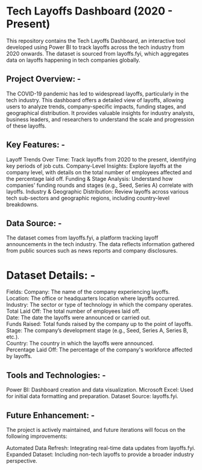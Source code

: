 
# Tech Layoffs Dashboard (2020 - Present)
This repository contains the Tech Layoffs Dashboard, an interactive tool developed using Power BI to track layoffs across the tech industry from 2020 onwards. The dataset is sourced from layoffs.fyi, which aggregates data on layoffs happening in tech companies globally.

## Project Overview: - 
The COVID-19 pandemic has led to widespread layoffs, particularly in the tech industry. This dashboard offers a detailed view of layoffs, allowing users to analyze trends, company-specific impacts, funding stages, and geographical distribution. It provides valuable insights for industry analysts, business leaders, and researchers to understand the scale and progression of these layoffs.

## Key Features: -
Layoff Trends Over Time: Track layoffs from 2020 to the present, identifying key periods of job cuts.
Company-Level Insights: Explore layoffs at the company level, with details on the total number of employees affected and the percentage laid off.
Funding & Stage Analysis: Understand how companies' funding rounds and stages (e.g., Seed, Series A) correlate with layoffs.
Industry & Geographic Distribution: Review layoffs across various tech sub-sectors and geographic regions, including country-level breakdowns.

## Data Source: -
The dataset comes from layoffs.fyi, a platform tracking layoff announcements in the tech industry. The data reflects information gathered from public sources such as news reports and company disclosures.

# Dataset Details: -

Fields:
Company: The name of the company experiencing layoffs. <br>
Location: The office or headquarters location where layoffs occurred. <br>
Industry: The sector or type of technology in which the company operates. <br>
Total Laid Off: The total number of employees laid off. <br>
Date: The date the layoffs were announced or carried out. <br>
Funds Raised: Total funds raised by the company up to the point of layoffs. <br>
Stage: The company’s development stage (e.g., Seed, Series A, Series B, etc.). <br>
Country: The country in which the layoffs were announced. <br>
Percentage Laid Off: The percentage of the company's workforce affected by layoffs.

## Tools and Technologies: -
Power BI: Dashboard creation and data visualization.
Microsoft Excel: Used for initial data formatting and preparation.
Dataset Source: layoffs.fyi.

## Future Enhancement: -
The project is actively maintained, and future iterations will focus on the following improvements:

Automated Data Refresh: Integrating real-time data updates from layoffs.fyi.
Expanded Dataset: Including non-tech layoffs to provide a broader industry perspective.
